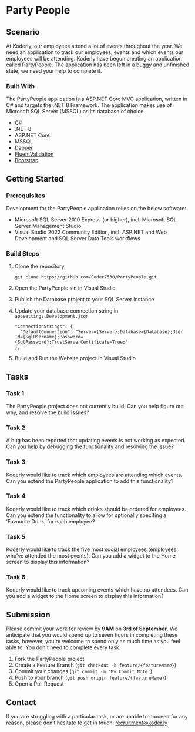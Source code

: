 ﻿# Party People

## Scenario

At Koderly, our employees attend a lot of events throughout the year. We need an application to track our employees, events and which events our employees will be attending.
Koderly have begun creating an application called PartyPeople. The application has been left in a buggy and unfinished state, we need your help to complete it.

### Built With

The PartyPeople application is a ASP.NET Core MVC application, written in C# and targets the .NET 8 Framework. The application makes use of Microsoft SQL Server (MSSQL) as its database of choice.

* C#
* .NET 8
* ASP.NET Core
* MSSQL
* [Dapper](https://github.com/DapperLib/Dapper)
* [FluentValidation](https://docs.fluentvalidation.net/en/latest/)
* [Bootstrap](https://getbootstrap.com/docs/5.3/getting-started/introduction/)

## Getting Started

### Prerequisites

Development for the PartyPeople application relies on the below software:

* Microsoft SQL Server 2019 Express (or higher), incl. Microsoft SQL Server Management Studio
* Visual Studio 2022 Community Edition, incl. ASP.NET and Web Development and SQL Server Data Tools workflows

### Build Steps

1. Clone the repository
	```
	git clone https://github.com/Coder7530/PartyPeople.git
	```

2. Open the PartyPeople.sln in Visual Studio

3. Publish the Database project to your SQL Server instance

4. Update your database connection string in `appsettings.Development.json`
	```
	"ConnectionStrings": {
	  "DefaultConnection": "Server={Server};Database={Database};User Id={SqlUsername};Password={SqlPassword};TrustServerCertificate=True;"
	},
	```

5. Build and Run the Website project in Visual Studio

## Tasks

### Task 1
The PartyPeople project does not currently build. Can you help figure out why, and resolve the build issues?

### Task 2
A bug has been reported that updating events is not working as expected. Can you help by debugging the functionality and resolving the issue?

### Task 3
Koderly would like to track which employees are attending which events. Can you extend the PartyPeople application to add this functionality?

### Task 4
Koderly would like to track which drinks should be ordered for employees. Can you extend the functionality to allow for optionally specifing a ‘Favourite Drink’ for each employee?

### Task 5
Koderly would like to track the five most social employees (employees who’ve attended the most events). Can you add a widget to the Home screen to display this information?

### Task 6
Koderly would like to track upcoming events which have no attendees. Can you add a widget to the Home screen to display this information? 

## Submission
Please commit your work for review by __9AM__ on __3rd of September__. We anticipate that you would spend up to seven hours in completing these tasks, however, you're welcome to spend only as much time as you feel able to. You don't need to complete every task.

1. Fork the PartyPeople project
2. Create a Feature Branch (``` git checkout -b feature/{featureName} ```)
3. Commit your changes (```git commit -m 'My Commit Note'```)
4. Push to your branch (```git push origin feature/{featureName}```)
5. Open a Pull Request

## Contact
If you are struggling with a particular task, or are unable to proceed for any reason, please don’t hesitate to get in touch: [recruitment@koder.ly](mailto:recruitment@koder.ly)